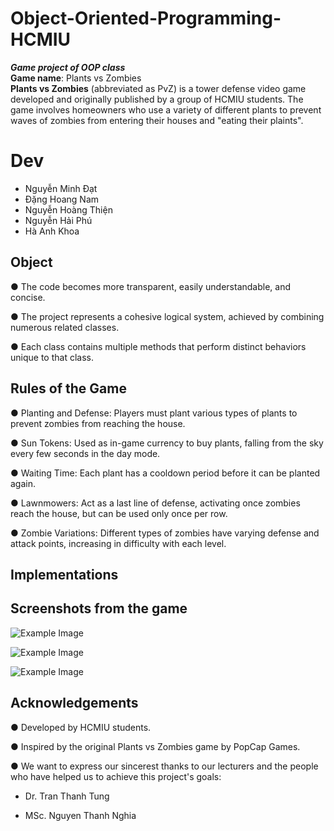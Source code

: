 # Object-Oriented-Programming-HCMIU
___Game project of OOP class___  
__Game name__: Plants vs Zombies  
__Plants vs Zombies__ (abbreviated as PvZ) is a tower defense video game developed and originally published by a group of HCMIU students. The game involves homeowners who use a variety of different plants to prevent waves of zombies from entering their houses and "eating their plaints".

# Dev
  + Nguyễn Minh Đạt 
  + Đặng Hoang Nam
  + Nguyễn Hoàng Thiện
  + Nguyễn Hải Phú
  + Hà Anh Khoa

## Object 
● The code becomes more transparent, easily understandable, and concise.

● The project represents a cohesive logical system, achieved by combining numerous related classes.

● Each class contains multiple methods that perform distinct behaviors unique to that class.

## Rules of the Game
● Planting and Defense: Players must plant various types of plants to prevent zombies from reaching the house.

● Sun Tokens: Used as in-game currency to buy plants, falling from the sky every few seconds in the day mode.

● Waiting Time: Each plant has a cooldown period before it can be planted again.

● Lawnmowers: Act as a last line of defense, activating once zombies reach the house, but can be used only once per row.

● Zombie Variations: Different types of zombies have varying defense and attack points, increasing in difficulty with each level.

## Implementations 

## Screenshots from the game


![Example Image](https://github.com/29Schiller/OOP_HCMIU_PLantVsZombies/blob/main/src/Resource/MenuGame/wallpaper.jpg)

![Example Image](https://github.com/29Schiller/OOP_HCMIU_PLantVsZombies/blob/9a5dd1918a7a837c26afadb7dd7e151b427576ec/src/Resource/Yard.jpg)

![Example Image](https://github.com/29Schiller/OOP_HCMIU_PLantVsZombies/blob/main/src/Resource/WinScence/GameOver.png)

## Acknowledgements
●  Developed by HCMIU students.

●  Inspired by the original Plants vs Zombies game by PopCap Games.

●  We want to express our sincerest thanks to our lecturers and the people who have helped us to achieve this project's goals:

+ Dr. Tran Thanh Tung
  
+ MSc. Nguyen Thanh Nghia


